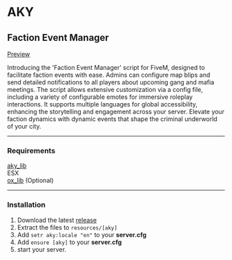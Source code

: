 # AKY
## Faction Event Manager


[Preview](https://youtu.be/xf8qJHgDJ0I)

Introducing the 'Faction Event Manager' script for FiveM, designed to facilitate faction events with ease. Admins can configure map blips and send detailed notifications to all players about upcoming gang and mafia meetings. The script allows extensive customization via a config file, including a variety of configurable emotes for immersive roleplay interactions. It supports multiple languages for global accessibility, enhancing the storytelling and engagement across your server. Elevate your faction dynamics with dynamic events that shape the criminal underworld of your city.

---
### Requirements

[aky_lib](https://github.com/filyx0/aky_lib)<br>
ESX<br>
[ox_lib](https://github.com/overextended/ox_lib) (Optional)

---
### Installation

1. Download the latest [release](https://github.com/filyx0/aky_factionevent/releases)
2. Extract the files to `resources/[aky]`
3. Add `setr aky:locale "en"` to your **server.cfg**
4. Add `ensure [aky]` to your **server.cfg**
5. start your server.
